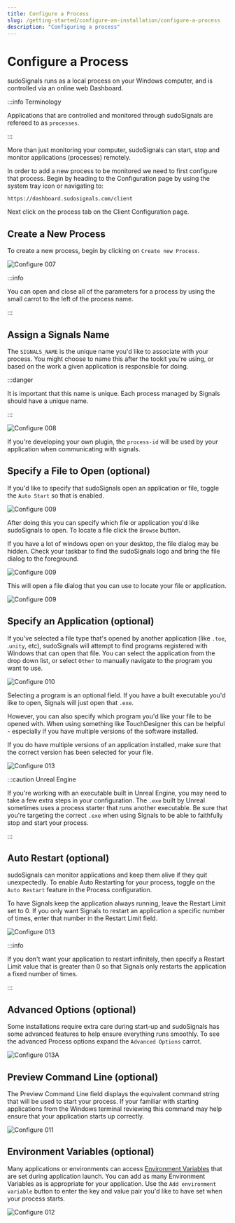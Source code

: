 ```yaml
---
title: Configure a Process
slug: /getting-started/configure-an-installation/configure-a-process
description: "Configuring a process"
---
```


# Configure a Process


sudoSignals runs as a local process on your Windows computer, and is controlled via an online web Dashboard.


:::info Terminology

Applications that are controlled and monitored through sudoSignals are refereed to as `processes`. 

:::

More than just monitoring your computer, sudoSignals can start, stop and monitor applications (processes) remotely.  

In order to add a new process to be monitored we need to first configure that process. Begin by heading to the Configuration page by using the system tray icon or navigating to:  

`https://dashboard.sudosignals.com/client`

Next click on the process tab on the Client Configuration page.


## Create a New Process

To create a new process, begin by clicking on `Create new Process`.

![Configure 007](/img/configure-installation/configure-007.png)

:::info

You can open and close all of the parameters for a process by using the small carrot to the left of the process name.

:::

## Assign a Signals Name

The `SIGNALS_NAME` is the unique name you'd like to associate with your process. You might choose to name this after the tookit you're using, or based on the work a given application is responsible for doing. 

:::danger

It is important that this name is unique. Each process managed by Signals should have a unique name. 

:::

![Configure 008](/img/configure-installation/configure-008.png)

If you're developing your own plugin, the `process-id` will be used by your application when communicating with signals. 

## Specify a File to Open (optional)

If you'd like to specify that sudoSignals open an application or file, toggle the `Auto Start` so that is enabled. 

![Configure 009](/img/configure-installation/configure-009.png)

After doing this you can specify which file or application you'd like sudoSignals to open. To locate a file click the `Browse` button.


If you have a lot of windows open on your desktop, the file dialog may be hidden. Check your taskbar to find the sudoSignals logo and bring the file dialog to the foreground.  

![Configure 009](/img/configure-installation/configure-009-file-tip.png)

This will open a file dialog that you can use to locate your file or application. 

![Configure 009](/img/configure-installation/configure-009-file-explorer.png)

## Specify an Application (optional)

If you've selected a file type that's opened by another application (like `.toe`, .`unity`, etc), sudoSignals will attempt to find programs registered with Windows that can open that file. You can select the application from the drop down list, or select `Other` to manually navigate to the program you want to use.

![Configure 010](/img/configure-installation/configure-010.png)


Selecting a program is an optional field. If you have a built executable you'd like to open, Signals will just open that `.exe`. 

However, you can also specify which program you'd like your file to be opened with. 
When using something like TouchDesigner this can be helpful - especially if you have multiple versions of the software installed. 

If you do have multiple versions of an application installed, make sure that the correct version has been selected for your file.

![Configure 013](/img/configure-installation/configure-013.png)

:::caution Unreal Engine

If you're working with an executable built in Unreal Engine, you may need to take a few extra steps in your configuration. The `.exe` built by Unreal sometimes uses a process starter that runs another executable. Be sure that you're targeting the correct `.exe` when using Signals to be able to faithfully stop and start your process.

:::

## Auto Restart (optional)

sudoSignals can monitor applications and keep them alive if they quit unexpectedly. To enable Auto Restarting for your process, toggle on the `Auto Restart` feature in the Process configuration.

To have Signals keep the application always running, leave the Restart Limit set to 0. If you only want Signals to restart an application a specific number of times, enter that number in the Restart Limit field. 

![Configure 013](/img/configure-installation/configure-014.png)

:::info

If you don't want your application to restart infinitely, then specify a Restart Limit value that is greater than 0 so that Signals only restarts the application a fixed number of times.

:::

## Advanced Options (optional)

Some installations require extra care during start-up and sudoSignals has some advanced features to help ensure everything runs smoothly. To see the advanced Process options expand the `Advanced Options` carrot. 

![Configure 013A](/img/configure-installation/configure-013a.png)

## Preview Command Line (optional)

The Preview Command Line field displays the equivalent command string that will be used to start your process. If your familiar with starting applications from the Windows terminal reviewing this command may help ensure that your application starts up correctly.

![Configure 011](/img/configure-installation/configure-011.png)

## Environment Variables (optional)

Many applications or environments can access [Environment Variables] that are set during application launch. You can add as many Environment Variables as is appropriate for your application. Use the `Add environment variable` button to enter the key and value pair you'd like to have set when your process starts.

![Configure 012](/img/configure-installation/configure-012.png)


<!-- links -->
[Environment Variables]: https://en.wikipedia.org/wiki/Environment_variable